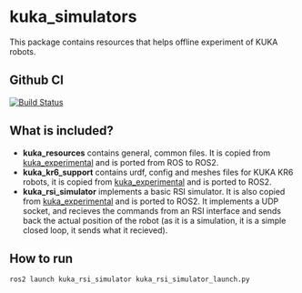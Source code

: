 # kuka_simulators

This package contains resources that helps offline experiment of KUKA robots.

Github CI 
------------
[![Build Status](https://github.com/kroshu/ros2_kuka_sunrise/workflows/CI/badge.svg?branch=master)](https://github.com/kroshu/kuka_simulators/actions)

## What is included?

- **kuka_resources** contains general, common files. It is copied from [kuka_experimental](https://github.com/ros-industrial/kuka_experimental) and is ported from ROS to ROS2. 
- **kuka_kr6_support** contains urdf, config and meshes files for KUKA KR6 robots, it is copied from [kuka_experimental](https://github.com/ros-industrial/kuka_experimental) and is ported to ROS2.
- **kuka_rsi_simulator** implements a basic RSI simulator. It is also copied from [kuka_experimental](https://github.com/ros-industrial/kuka_experimental) and is ported to ROS2. It implements a UDP socket, and recieves the commands from an RSI interface and sends back the actual position of the robot (as it is a simulation, it is a simple closed loop, it sends what it recieved).

## How to run

```
ros2 launch kuka_rsi_simulator kuka_rsi_simulator_launch.py
```
